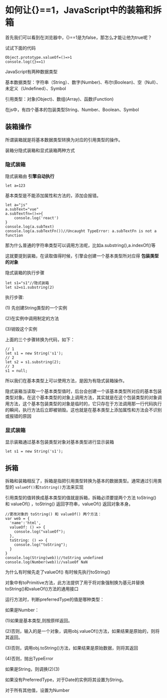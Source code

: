 # 如何让{}==1，JavaScript中的装箱和拆箱


首先我们可以看到在浏览器中，{}==1是为false，那怎么才能让他为true呢？

试试下面的代码

```
Object.prototype.valueOf=()=>1
console.log({}==1)
```


JavaScript有两种数据类型

基本数据类型：字符串（String）、数字(Number)、布尔(Boolean)、空（Null）、未定义（Undefined）、Symbol

引用类型：对象(Object)、数组(Array)、函数(Function)

在js中，有四个基本的包装类型String、Number、Boolean、Symbol

## 装箱操作

所谓装箱就是将基本数据类型转换为对应的引用类型的操作。

装箱分隐式装箱和显式装箱两种方式

### 隐式装箱

隐式装箱由 **引擎自动执行**

```
let a=123
```

基本类型是不能添加属性和方法的，添加会报错。

```
let a="js"
a.subText="vue"
a.subTextfn=()=>{
	console.log('react')
}
console.log(a.subText)
console.log(a.subTextFn())//Uncaught TypeError: a.subTextFn is not a function
```

那为什么普通的字符串类型可以调用方法呢，比如a.substring(),a.indexOf()等

这就要提到装箱，在读取值得时候，引擎会创建一个基本类型所对应得 **包装类型的对象**



隐式装箱的执行步骤

```
let s1="s1"//隐式装箱
let s2=s1.substring(2)
```

执行步骤:

(1) 先创建String类型的一个实例

(2)在实例中调用制定的方法

(3)销毁这个实例

上面的三个步骤转换为代码，如下：

```
// 1
let s1 = new String('s1');
// 2
let s2 = s1.substring(2);
// 3
s1 = null;
```

所以我们在基本类型上可以使用方法，是因为有隐式装箱操作。

隐式装箱当读取一个基本类型值时，后台会创建一个该基本类型所对应的基本包装类型对象。在这个基本类型的对象上调用方法，其实就是在这个包装类型的对象调用方法，这个基本包装类型的对象是临时的，它只存在于方法调用那一行代码执行的瞬间，执行方法后立即被销毁。这也就是在基本类型上添加属性和方法会不识别或报错的原因

### 显式装箱

显示装箱通过基本包装类型对象对基本类型进行显示装箱

```
let s1 = new String('s1');
```



## 拆箱

拆箱和装箱相反了，拆箱是指把引用类型转换为基本的数据类型。通常通过引用类型的 `valueOf()`和`toString()`方法来实现

引用类型的值转换成基本类型的值就是拆箱，拆箱必须要提两个方法 toString() 和 valueOf() ，toString() 返回字符串，valueOf() 返回对象本身。

```
//更改对象的 toString() 和 valueOf() 两个方法：
var web = {
  'name':'html',
  valueOf: () => {
    console.log("valueOf");
  },
  toString: () => {
    console.log("toString");
  }
}
console.log(String(web))//toString undefined
console.log(Number(web))//valueOf NaN
```

为什么有时候先走了valueOf() 有时候先执行toString()

对象中有toPrimitive方法，此方法提供了用于将对象强制换为基元并替换toString()和valueOf()方法的通用接口

运行方法时，判断preferredType的值是哪种类型：

如果是Number：

(1)如果是基本类型,则按原样返回。

(2)否则，输入的是一个对象，调用obj.valueOf()方法，如果结果是原始的，则将其返回。

(3)否则，调用obj.toString()方法，如果结果是原始数据，则将其返回

(4)否则，抛出TypeError

如果是String，则调换(2)(3)

如果没有PreferredType，对于Date的实例将其设置为String。

对于所有其他值，设置为Number
